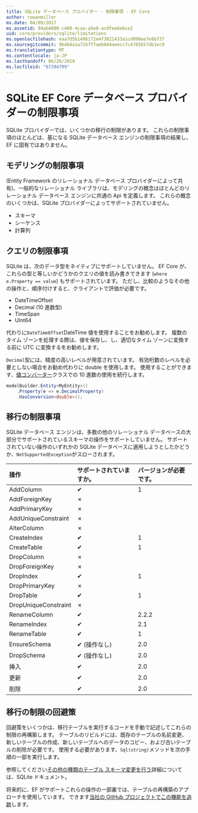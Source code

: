 ```yaml
---
title: SQLite データベース プロバイダー - 制限事項 - EF Core
author: rowanmiller
ms.date: 04/09/2017
ms.assetid: 94ab4800-c460-4caa-a5e8-acdfee6e6ce2
uid: core/providers/sqlite/limitations
ms.openlocfilehash: eaa7d5b1496172e4f3821433a1cd098ee7e8b737
ms.sourcegitcommit: 9bd64a1a71b7f7aeb044aeecc7c4785b57db1ec9
ms.translationtype: MT
ms.contentlocale: ja-JP
ms.lasthandoff: 06/26/2019
ms.locfileid: "67394799"
---
```

# <a name="sqlite-ef-core-database-provider-limitations"></a>SQLite EF Core データベース プロバイダーの制限事項

SQLite プロバイダーでは、いくつかの移行の制限があります。 これらの制限事項のほとんどは、基になる SQLite データベース エンジンの制限事項の結果し、EF に固有ではありません。

## <a name="modeling-limitations"></a>モデリングの制限事項

(Entity Framework のリレーショナル データベース プロバイダーによって共有)、一般的なリレーショナル ライブラリは、モデリングの概念はほとんどのリレーショナル データベース エンジンに共通の Api を定義します。 これらの概念のいくつかは、SQLite プロバイダーによってサポートされていません。

* スキーマ
* シーケンス
* 計算列

## <a name="query-limitations"></a>クエリの制限事項

SQLite は、次のデータ型をネイティブにサポートしていません。 EF Core が、これらの型と等しいかどうかのクエリの値を読み書きできます (`where e.Property == value`) もサポートされています。 ただし、比較のようなその他の操作と、順序付けすると、クライアントで評価が必要です。

* DateTimeOffset
* Decimal (10 進数型)
* TimeSpan
* UInt64

代わりに`DateTimeOffset`DateTime 値を使用することをお勧めします。 複数のタイム ゾーンを処理する際は、値を保存し、し、適切なタイム ゾーンに変換する前に UTC に変換するをお勧めします。

`Decimal`型には、精度の高いレベルが用意されています。 有効桁数のレベルを必要としない場合をお勧め代わりに double を使用します。 使用することができます、[値コンバーター](../../modeling/value-conversions.md)クラスでの 10 進数の使用を続行します。

``` csharp
modelBuilder.Entity<MyEntity>()
    .Property(e => e.DecimalProperty)
    .HasConversion<double>();
```

## <a name="migrations-limitations"></a>移行の制限事項

SQLite データベース エンジンは、多数の他のリレーショナル データベースの大部分でサポートされているスキーマの操作をサポートしていません。 サポートされていない操作のいずれかの SQLite データベースに適用しようとしたかどうか、`NotSupportedException`がスローされます。

| 操作            | サポートされていますか。 | バージョンが必要です。 |
|:---------------------|:-----------|:-----------------|
| AddColumn            | ✔          | 1              |
| AddForeignKey        | ✗          |                  |
| AddPrimaryKey        | ✗          |                  |
| AddUniqueConstraint  | ✗          |                  |
| AlterColumn          | ✗          |                  |
| CreateIndex          | ✔          | 1              |
| CreateTable          | ✔          | 1              |
| DropColumn           | ✗          |                  |
| DropForeignKey       | ✗          |                  |
| DropIndex            | ✔          | 1              |
| DropPrimaryKey       | ✗          |                  |
| DropTable            | ✔          | 1              |
| DropUniqueConstraint | ✗          |                  |
| RenameColumn         | ✔          | 2.2.2            |
| RenameIndex          | ✔          | 2.1              |
| RenameTable          | ✔          | 1              |
| EnsureSchema         | ✔ (操作なし)  | 2.0              |
| DropSchema           | ✔ (操作なし)  | 2.0              |
| 挿入               | ✔          | 2.0              |
| 更新               | ✔          | 2.0              |
| 削除               | ✔          | 2.0              |

## <a name="migrations-limitations-workaround"></a>移行の制限の回避策

回避策をいくつかは、移行テーブルを実行するコードを手動で記述してこれらの制限の再構築します。 テーブルのリビルドには、既存のテーブルの名前変更、新しいテーブルの作成、新しいテーブルへのデータのコピー、および古いテーブルの削除が必要です。 使用する必要があります、`Sql(string)`メソッドを次の手順の一部を実行します。

参照してください[その他の種類のテーブル スキーマ変更を行う](http://sqlite.org/lang_altertable.html#otheralter)詳細については、SQLite ドキュメント。

将来的に、EF がサポートこれらの操作の一部裏では、テーブルの再構築のアプローチを使用しています。 できます[当社の GitHub プロジェクトでこの機能を追跡](https://github.com/aspnet/EntityFrameworkCore/issues/329)します。
